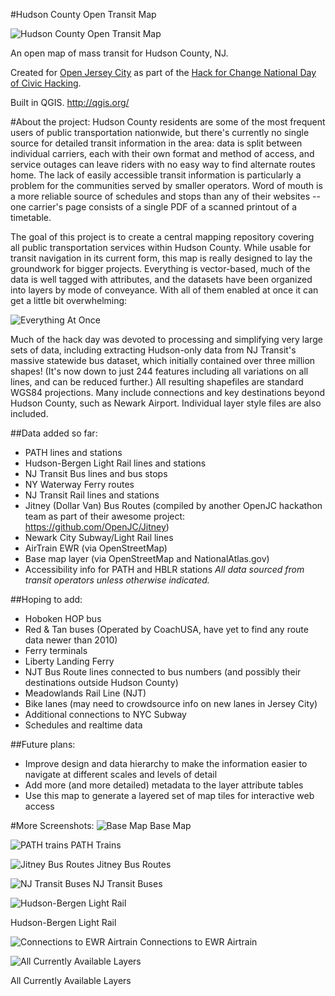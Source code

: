 ﻿#Hudson County Open Transit Map

![Hudson County Open Transit Map](/Screenshots/hudson-transit-map.png?raw=true "Hudson County Open Transit Map")

An open map of mass transit for Hudson County, NJ. 

Created for [Open Jersey City](http://openjerseycity.org/ "Open Jersey City") as part of the [Hack for Change National Day of Civic Hacking](http://openjerseycity.org/Transportation-Hackathon-2014/ "Hack for Change National Day of Civic Hacking"). 

Built in QGIS. http://qgis.org/

#About the project:
Hudson County residents are some of the most frequent users of public transportation nationwide, but there's currently no single source for detailed transit information in the area: data is split between individual carriers, each with their own format and method of access, and service outages can leave riders with no easy way to find alternate routes home. The lack of easily accessible transit information is particularly a problem for the communities served by smaller operators. Word of mouth is a more reliable source of schedules and stops than any of their websites -- one carrier's page consists of a single PDF of a scanned printout of a timetable.

The goal of this project is to create a central mapping repository covering all public transportation services within Hudson County. While usable for transit navigation in its current form, this map is really designed to lay the groundwork for bigger projects. Everything is vector-based, much of the data is well tagged with attributes, and the datasets have been organized into layers by mode of conveyance. With all of them enabled at once it can get a little bit overwhelming:

![Everything At Once](/Screenshots/all-layers-enabled.png?raw=true "Everything At Once")

Much of the hack day was devoted to processing and simplifying very large sets of data, including extracting Hudson-only data from NJ Transit's massive statewide bus dataset, which initially contained over three million shapes! (It's now down to just 244 features including all variations on all lines, and can be reduced further.) All resulting shapefiles are standard WGS84 projections. Many include connections and key destinations beyond Hudson County, such as Newark Airport. Individual layer style files are also included.


##Data added so far:
- PATH lines and stations
- Hudson-Bergen Light Rail lines and stations
- NJ Transit Bus lines and bus stops
- NY Waterway Ferry routes
- NJ Transit Rail lines and stations
- Jitney (Dollar Van) Bus Routes (compiled by another OpenJC hackathon team as part of their awesome project: https://github.com/OpenJC/Jitney)
- Newark City Subway/Light Rail lines
- AirTrain EWR (via OpenStreetMap)
- Base map layer (via OpenStreetMap and NationalAtlas.gov)
- Accessibility info for PATH and HBLR stations
*All data sourced from transit operators unless otherwise indicated.*


##Hoping to add:
- Hoboken HOP bus
- Red & Tan buses (Operated by CoachUSA, have yet to find any route data newer than 2010)
- Ferry terminals
- Liberty Landing Ferry
- NJT Bus Route lines connected to bus numbers (and possibly their destinations outside Hudson County)
- Meadowlands Rail Line (NJT)
- Bike lanes (may need to crowdsource info on new lanes in Jersey City)
- Additional connections to NYC Subway
- Schedules and realtime data

##Future plans:
- Improve design and data hierarchy to make the information easier to navigate at different scales and levels of detail
- Add more (and more detailed) metadata to the layer attribute tables
- Use this map to generate a layered set of map tiles for interactive web access

#More Screenshots:
![Base Map](/Screenshots/base-map_with-ferries.png?raw=true "Base Map")
Base Map

![PATH trains](/Screenshots/PATH-lines.png?raw=true "PATH trains")
PATH Trains

![Jitney Bus Routes](/Screenshots/jitney-routes.png?raw=true "Jitney Bus Routes")
Jitney Bus Routes

![NJ Transit Buses](/Screenshots/NJT_buses-and-stops.png?raw=true "NJ Transit Buses")
NJ Transit Buses

![Hudson-Bergen Light Rail](/Screenshots/HBLR.png?raw=true "Hudson-Bergen Light Rail")

Hudson-Bergen Light Rail

![Connections to EWR Airtrain](/Screenshots/connections-to-airtrain.png?raw=true "Connections to EWR Airtrain")
Connections to EWR Airtrain

![All Currently Available Layers](/Screenshots/layers.png?raw=true "All Currently Available Layers")

All Currently Available Layers